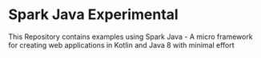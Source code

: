 # Spark Java Experimental
This Repository contains examples using Spark Java - A micro framework for creating web applications in Kotlin and Java 8 with minimal effort
